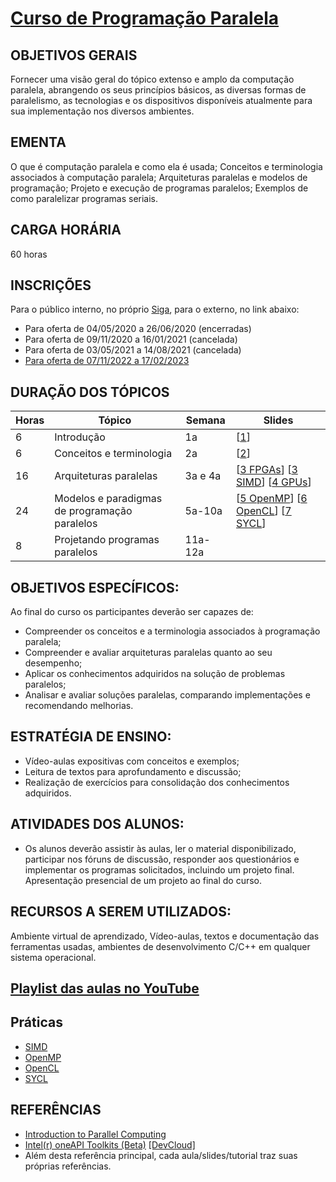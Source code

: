 # [Curso de Programação Paralela](slides/0_plano.pdf)

## OBJETIVOS GERAIS 

Fornecer uma visão geral do tópico extenso e amplo da computação paralela, abrangendo os seus princípios básicos, as diversas formas de paralelismo,  as tecnologias e os dispositivos disponíveis atualmente para sua implementação nos diversos ambientes. 

## EMENTA 

O que é computação paralela e como ela é usada; Conceitos e terminologia associados à computação paralela; Arquiteturas paralelas e modelos de programação; Projeto e execução de programas paralelos; Exemplos de como paralelizar programas seriais.

## CARGA HORÁRIA

60 horas

## INSCRIÇÕES
Para o público interno, no próprio [Siga](https://sistemas.ufscar.br/siga/), para o externo, no link abaixo:
- Para oferta de 04/05/2020	a 26/06/2020 (encerradas)
- Para oferta de 09/11/2020 a 16/01/2021 (cancelada)
- Para oferta de 03/05/2021 a 14/08/2021 (cancelada)
- [Para oferta de 07/11/2022 a 17/02/2023](https://forms.gle/6kpo4tyDwung9UkD6)

## DURAÇÃO DOS TÓPICOS

Horas | Tópico       | Semana | Slides
----- | ------------ | ------ | ------
6 | Introdução  | 1a | [[1](slides/1_intro.pdf)]
6 | Conceitos e terminologia | 2a | [[2](slides/2_conce.pdf)]
16 | Arquiteturas paralelas | 3a e 4a | [[3 FPGAs](slides/3_fpga.pdf)] [[3 SIMD](slides/3_simd.pdf)] [[4 GPUs](slides/4_gpus.pdf)] 
24 | Modelos e paradigmas de programação paralelos | 5a-10a | [[5 OpenMP](slides/5_openmp.pdf)] [[6 OpenCL](slides/6_opencl.pdf)] [[7 SYCL](slides/7_sycl.pdf)] 
8 | Projetando programas paralelos | 11a-12a | 

## OBJETIVOS ESPECÍFICOS:
Ao final do curso os participantes deverão ser capazes de:
- Compreender os conceitos e a terminologia associados à programação paralela; 
- Compreender e avaliar arquiteturas paralelas quanto ao seu desempenho; 
- Aplicar os conhecimentos adquiridos na solução de problemas paralelos; 
- Analisar e avaliar soluções paralelas, comparando implementações e recomendando melhorias. 

## ESTRATÉGIA DE ENSINO:
- Vídeo-aulas expositivas com conceitos e exemplos; 
- Leitura de textos para aprofundamento e discussão; 
- Realização de exercícios para consolidação dos conhecimentos adquiridos. 

## ATIVIDADES DOS ALUNOS:
- Os alunos deverão assistir às aulas, ler o material disponibilizado, participar nos fóruns de discussão, responder aos questionários e implementar os programas solicitados, incluindo um projeto final. Apresentação presencial de um projeto ao final do curso.

## RECURSOS A SEREM UTILIZADOS:
Ambiente virtual de aprendizado, Vídeo-aulas, textos e documentação das ferramentas usadas, ambientes de desenvolvimento C/C++ em qualquer sistema operacional. 

## [Playlist das aulas no YouTube](https://www.youtube.com/playlist?list=PLezQJVF86FUulrCIovlqO-cbs-Uw-LtIo)

## Práticas 

- [SIMD](https://tech.io/playgrounds/53858/vetorizacao-sse-avx/)
- [OpenMP](https://coliru.stacked-crooked.com/a/32edaa2b12958d2c)
- [OpenCL](https://ava.ead.ufscar.br/mod/url/view.php?id=991552)
- [SYCL](https://ava.ead.ufscar.br/mod/url/view.php?id=992895)

## REFERÊNCIAS

- [Introduction to Parallel Computing](https://computing.llnl.gov/tutorials/parallel_comp/)
- [Intel(r) oneAPI Toolkits (Beta)](https://software.intel.com/oneAPI/) [[DevCloud]](oneAPI.md)
- Além desta referência principal, cada aula/slides/tutorial traz suas próprias referências. 
